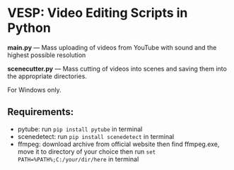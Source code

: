 # VESP: Video Editing Scripts in Python

**main.py** — Mass uploading of videos from YouTube with sound and the highest possible resolution

**scenecutter.py** — Mass cutting of videos into scenes and saving them into the appropriate directories.

For Windows only.

## Requirements:
- pytube: run `pip install pytube` in terminal
- scenedetect: run `pip install scenedetect` in terminal
- ffmpeg: download archive from official website
   then find ffmpeg.exe, move it to directory of your choice
   then run `set PATH=%PATH%;C:/your/dir/here` in terminal
